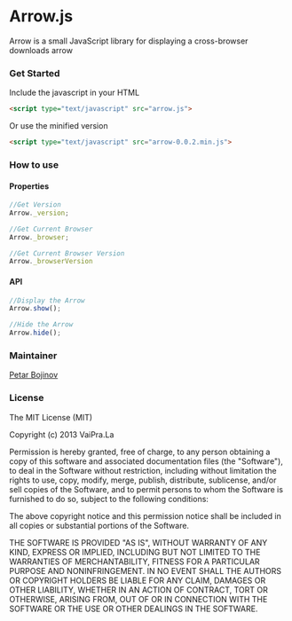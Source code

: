 Arrow.js
===

Arrow is a small JavaScript library for displaying a cross-browser downloads arrow

### Get Started

Include the javascript in your HTML

```html
<script type="text/javascript" src="arrow.js">
```

Or use the minified version

```html
<script type="text/javascript" src="arrow-0.0.2.min.js">
```

### How to use

#### Properties

```javascript
//Get Version
Arrow._version;

//Get Current Browser
Arrow._browser;

//Get Current Browser Version
Arrow._browserVersion 
```

#### API

```javascript
//Display the Arrow
Arrow.show();

//Hide the Arrow
Arrow.hide();
```

### Maintainer

[Petar Bojinov](https://github.com/pbojinov)

### License

The MIT License (MIT)

Copyright (c) 2013 VaiPra.La

Permission is hereby granted, free of charge, to any person obtaining a copy of
this software and associated documentation files (the "Software"), to deal in
the Software without restriction, including without limitation the rights to
use, copy, modify, merge, publish, distribute, sublicense, and/or sell copies of
the Software, and to permit persons to whom the Software is furnished to do so,
subject to the following conditions:

The above copyright notice and this permission notice shall be included in all
copies or substantial portions of the Software.

THE SOFTWARE IS PROVIDED "AS IS", WITHOUT WARRANTY OF ANY KIND, EXPRESS OR
IMPLIED, INCLUDING BUT NOT LIMITED TO THE WARRANTIES OF MERCHANTABILITY, FITNESS
FOR A PARTICULAR PURPOSE AND NONINFRINGEMENT. IN NO EVENT SHALL THE AUTHORS OR
COPYRIGHT HOLDERS BE LIABLE FOR ANY CLAIM, DAMAGES OR OTHER LIABILITY, WHETHER
IN AN ACTION OF CONTRACT, TORT OR OTHERWISE, ARISING FROM, OUT OF OR IN
CONNECTION WITH THE SOFTWARE OR THE USE OR OTHER DEALINGS IN THE SOFTWARE.
